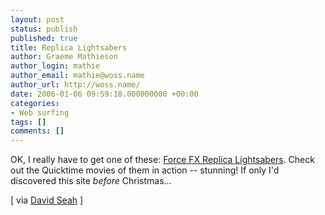 ```yaml
---
layout: post
status: publish
published: true
title: Replica Lightsabers
author: Graeme Mathieson
author_login: mathie
author_email: mathie@woss.name
author_url: http://woss.name/
date: 2006-01-06 09:59:18.000000000 +00:00
categories:
- Web surfing
tags: []
comments: []
---
```

OK, I really have to get one of these: <a href="http://masterreplicas.com/customer/starwars/starwars_product_list.php?cid=9&cookie_check=1">Force FX Replica Lightsabers</a>.  Check out the Quicktime movies of them in action -- stunning!  If only I'd discovered this site <em>before</em> Christmas...

[ via <a href="http://davidseah.com/archives/2006/01/04/master-replicas-force-fx-star-wars-lightsaber/">David Seah</a> ]

